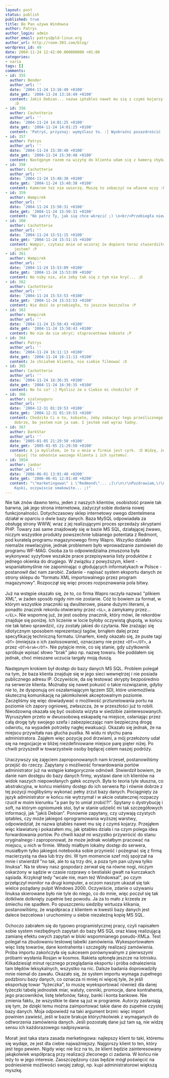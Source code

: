 ```yaml
---
layout: post
status: publish
published: true
title: Bo Pan używa Windowsa
author: Patrys
author_login: admin
author_email: patrys@pld-linux.org
author_url: http://room-303.com/blog/
wordpress_id: 49
date: 2004-11-24 12:42:00.000000000 +01:00
categories:
- varia
tags: []
comments:
- id: 355
  author: Bender
  author_url: ''
  date: '2004-11-24 13:16:49 +0100'
  date_gmt: '2004-11-24 13:16:49 +0100'
  content: Jakiś Debian... nazwa iptables nawet mu się z czymś kojarzy... świetne!
    :D
- id: 356
  author: Cachotterie
  author_url: ''
  date: '2004-11-24 14:01:25 +0100'
  date_gmt: '2004-11-24 14:01:25 +0100'
  content: 'Patryś, przyznaj: wymyślasz to. :] Wyobraźni pozazdrościć ;)'
- id: 357
  author: Patrys
  author_url: ''
  date: '2004-11-24 15:30:48 +0100'
  date_gmt: '2004-11-24 15:30:48 +0100'
  content: Następnym razem na wizytę do klienta udam się z kamerą chyba ;].
- id: 358
  author: Cachotterie
  author_url: ''
  date: '2004-11-24 15:48:38 +0100'
  date_gmt: '2004-11-24 15:48:38 +0100'
  content: Kamerom też nie uwierzę. Muszę to zobaczyć na własne oczy :P
- id: 359
  author: Wampirek
  author_url: ''
  date: '2004-11-24 15:50:31 +0100'
  date_gmt: '2004-11-24 15:50:31 +0100'
  content: "No patrz Ty, jak się chce wkręcić ;) \n<br/>Przebiegła niewiasta ;)"
- id: 360
  author: Cachotterie
  author_url: ''
  date: '2004-11-24 15:51:15 +0100'
  date_gmt: '2004-11-24 15:51:15 +0100'
  content: Wampir, czytasz mnie od wczoraj że dopiero teraz stwierdziłeś że ja przebiegła
    jestem? :P
- id: 361
  author: Wampirek
  author_url: ''
  date: '2004-11-24 15:53:09 +0100'
  date_gmt: '2004-11-24 15:53:09 +0100'
  content: No niby nie, ale żeby tak się z tym nie kryć... ;D
- id: 362
  author: Cachotterie
  author_url: ''
  date: '2004-11-24 15:53:53 +0100'
  date_gmt: '2004-11-24 15:53:53 +0100'
  content: Nie dość że przebiegła, to jeszcze bezczelna :P
- id: 363
  author: Wampirek
  author_url: ''
  date: '2004-11-24 15:58:43 +0100'
  date_gmt: '2004-11-24 15:58:43 +0100'
  content: No nie da sie ukryć; stuprocentowa kobieta ;P
- id: 364
  author: Patrys
  author_url: ''
  date: '2004-11-24 16:11:13 +0100'
  date_gmt: '2004-11-24 16:11:13 +0100'
  content: Ja chciałem klienta, nie siebie filmować :D
- id: 365
  author: Cachotterie
  author_url: ''
  date: '2004-11-24 16:36:35 +0100'
  date_gmt: '2004-11-24 16:36:35 +0100'
  content: No to co? :] Myślisz że o Ciebie mi chodziło? :P
- id: 366
  author: szalonyguru
  author_url: ''
  date: '2004-12-31 01:19:53 +0100'
  date_gmt: '2004-12-31 01:19:53 +0100'
  content: Chodziło Ci o to, kobieto, żeby zobaczyć tego prześlicznego klienta? To
    dobrze, bo jestem nim ja sam. I jestem nad wyraz ładny.
- id: 367
  author: DarkStar
  author_url: ''
  date: '2005-01-05 21:29:50 +0100'
  date_gmt: '2005-01-05 21:29:50 +0100'
  content: A ja myślałem, że to u mnie w firmie jest cyrk. :D Widzę, że ludzie potrafią
    lepiej (to odnośnie waszego klienta i ich systemu).
- id: 3854
  author: janbar
  author_url: ''
  date: '2006-06-01 13:01:40 +0200'
  date_gmt: '2006-06-01 12:01:40 +0200'
  content: "\"marketingowa\" i \"Redmond\"... ;]\r\n\r\nPozdrawiam,\r\n\r\njanbar.:))\r\n\r\nPS.
    Kąski, oczywiscie smakowite... ;)"
---
```

Nie tak znów dawno temu, jeden z naszych klientów, osobistość prawie tak barwna, jak jego strona internetowa, zażyczył sobie dodania nowej funkcjonalności. Dotychczasowy sklep internetowy owego dżentelmena działał w oparciu o dwie bazy danych. Baza MySQL odpowiadała za obsługę strony WWW, wraz z jej realizującymi proces sprzedaży skryptami PHP. Towary zaś same znajdowały się w bazie MS SQL, działającej żwawo, niczym wszystkie produkty powszechnie lubianego potentata z Redmont, pod kuratelą programu magazynowego firmy Wapro. Wszytko działało niemalże rewelacyjnie, jednak problemem było wprowadzanie zamówień do programu WF-MAG. Osoba za to odpowiedzialna zmuszona była wykonywać syzyfowe wszakże prace przepisywania listy produktów z jednego okienka do drugiego. W związku z powyższym, klient - wspaniałomyślnie nie zapominając o głodujących informatykach w Polsce - postanowił dać nam zarobić. Zadanie - napisać system eksportu danych ze strony sklepu do "formatu XML importowalnego przez program magazynowy". Rozpoczął się więc proces rozpoznawania pola bitwy.<br />
<br />
Już na wstępie okazało się, że to, co firma Wapro raczyła nazwać "plikiem XML", w żaden sposób nigdy nim nie zostanie. Cóż to bowiem za format, w którym wszystkie znaczniki są dwuliterowe, pisane dużymi literami, a ponadto znacznik rekordu otwieramy przez <code>&lt;SL&gt;</code>, a zamykamy przez... <code>&lt;/EL&gt;</code>. Nie wspomnę już, że jest osobny znacznik, który mówi, ile rekordów znajduje się poniżej. Ich liczenie w locie byłoby oczywistą głupotą, w końcu nie tak łatwo sprawdzić, czy zostały jakieś do czytania. Nie zrażając się idiotycznym sposobem reprezentacji tagów, brnąłem dalej przez specyfikację techniczną formatu. Umarłem, kiedy okazało się, że puste tagi <code>&lt;DT&gt;</code> (mniejsza o ich zastosowanie), oznaczamy nie przez <code>&lt;DT&gt;&lt;/DT&gt;</code>, a przez <code>&lt;DT&gt;brak&lt;/DT&gt;</code>. Nie pytajcie mnie, co się stanie, gdy użytkownik spróbuje wpisać słowo "brak" jako np. nazwę towaru. Nie poddałem się jednak, choć mieszane uczucia targały moją duszą.<br />
<br />
Następnym krokiem był dostęp do bazy danych MS SQL. Problem polegał na tym, że baza klienta znajduje się w jego sieci wewnętrzej i nie posiada publicznego adresu IP. Oczywiście, da się testować skrypty bezpośrednio na serwerze klienta. Możnaby się nawet pokusić o takie rozwiązanie, gdyby nie to, że dysponują oni oszałamiającym łączem SDI, które uniemożliwia skuteczną komunikację na jakimkolwiek akceptowalnym poziomie. Zaczęliśmy się więc dowiadywać o możliwość prztunelowania portu na poziomie ich zapory ogniowej, zwłaszcza, że w przeszłości już to robili. Nieodzowną okazała się być osobista wizyta w siedzibie zainteresowanych. Wyruszyłem przeto w dwuosobową eskapadę na miejsce, osłaniając przez całą drogę tyły swojego szefa i zabezpieczając nam bezpieczną drogę odwrotu, na wypadek potrzeby nagłej ewakuacji. Okazało się jednak, że na miejscu przywitała nas głucha pustka. Ni widu ni słychu pana administratora. Zająłem więc pozycję pod drzwiami, a mój przełożony udał się na negocjacje w bliżej niezdefiniowane miejsce parę pięter niżej. Po chwili przyszedł w towarzystwie osoby będącej celem naszej podróży.<br />
<br />
Uraczywszy się zajęciem zaproponowanych nam krzeseł, postanowiliśmy przejść do rzeczy. Zapytany o możliwość forwardowania portów administrator już na wstępie kategorycznie odmówił. Stwierdził bowiem, że danie nam dostępu do bazy danych firmy, wystawi dane ich klientów na widok naszych niepowołanych gałek ocznych. Była to teoria tyle słuszna, co abstrakcyjna, w końcu mieliśmy dostęp do ich serwera ftp i równie dobrze z tej pozycji moglibyśmy wykonać pełny zrzut bazy danych. Pociągnięty za język administrator w końcu nie wytrzymał i w akcie ostatecznej rozpaczy rzucił w moim kierunku "a pan by to umiał zrobić?!". Spytany o dystrybucję i soft, na którym ogniomurek stoi, był w stanie udzielić mi tak szczegółowych informacji, jak "jakiś Debian". Ponownie zapytany, czy używają czystych iptables, czy może jakiegoś oprogramowania wyższej warstwy, odpowiedział, że nazwa iptables nawet mu się z czymś kojarzy. Przejąłem więc klawiaturę i pokazałem mu, jak iptables działa i na czym polega idea forwardowania portów. Po chwili kazał mi wszystko przywrócić do stanu oryginalnego i zaproponował, że może jednak wolałbym pracować na miejscu, u nich w firmie. Wtedy miałbym lokalny dostęp do serwera, musiałbym tylko jakiegoś notebooka sobie przynieść i pożegnać się z firmą macierzystą na dwa lub trzy dni. W tym momencie szef mój spojrzał na mnie i stwierdził "no tak, ale to są trzy dni, a poza tym pan używa tylko linuksa". Na te słowy nasz gospodarz zerwał się na równe nogi, niczym oskarżony w sądzie w czasie rozprawy o bestialski gwałt na kurczakach sąsiada. Krzyknął tedy "wcale nie, mam też Windowsa!", po czym przełączył monitor na drugi komputer, a oczom naszym ukazał się tak wielce pożądany pulpit Windows 2000. Oczywiście, zdanie o używaniu linuksa skierowane było nie tyle do niego, co do mnie, więc poczuł się tak dotkliwie dotknięty zupełnie bez powodu. Ja za to mało z krzesła ze śmiechu nie spadłem. Po opuszczeniu siedziby wirtuoza klikania, postanowiliśmy, że współpraca z klientem w kwestii bazy danych jest dalece bezcelowa i uruchomimy u siebie niezależną kopię MS SQL.<br />
<br />
Ochoczo zabrałem się do typowo programistycznej pracy, czyli napisałem sobie system niezbędnych zapytań do bazy MS SQL oraz klasę realizującą zamianę efektu owych zapytań w bloki wspomnianego pseudo-XMLa. Test polegał na zbudowaniu testowej tabelki zamówienia. Wykesportowałem więc listę towarów, dane kontrahenta i szczegóły realizacji zamówienia. Próba importu zakończyła się sukcesem porównywalnym z pierwszymi próbami wysłania Rosjan w kosmos. Rakieta spłonęła jeszcze na lotnisku. Kilkadziesiąt minut ręcznego przeglądania eksportu i próba odnalezienia tam błędów leksykalnych, wszystko na nic. Dalsze badania doprowadziły mnie niemal do zawału. Okazało się, że system importu wymaga zupełnego podzbioru bazy danych, co oznacza ni mniej ni więcej tyle, że jeśli eksportuję towar "łyżeczka", to muszę wyeksportować również dla danej łyżeczki tabelę jednostek miar, waluty, cenniki, promocje, dane kontrahenta, jego pracowników, listę telefonów, faksy, banki i konta bankowe. Nie zmienia faktu, że wszystkie te dane są już w programie. Autorzy zasłaniają się tym, że dzięki temu można zaimportować takie dane do zupełnie czystej bazy danych. Moja odpowiedź na taki argument brzmi: więc import powinien zawieść, jeśli w bazie brakuje którychkolwiek z wymaganych do odtworzenia zamówienia danych. Jeśli pozostałę dane już tam są, nie widzę sensu ich każdorazowego nadpisywania.<br />
<br />
Morał: jest taka stara zasada merketingowa: najlepszy klient to taki, któremu się wydaje, ze jest dla ciebie najważniejszy. Najgorszy klient to ten, który jest tego pewien. Nigdy więc nie licz na to, że klient będzie zainteresowany jakąkolwiek współpracą przy realizacji zleconego ci zadania. W końcu nie leży to w jego interesie. Zaoszczędzony czas będzie mógł poświęcić na podniesienie możliwości swojej załogi, np. kupi administratorowi większą myszkę.
